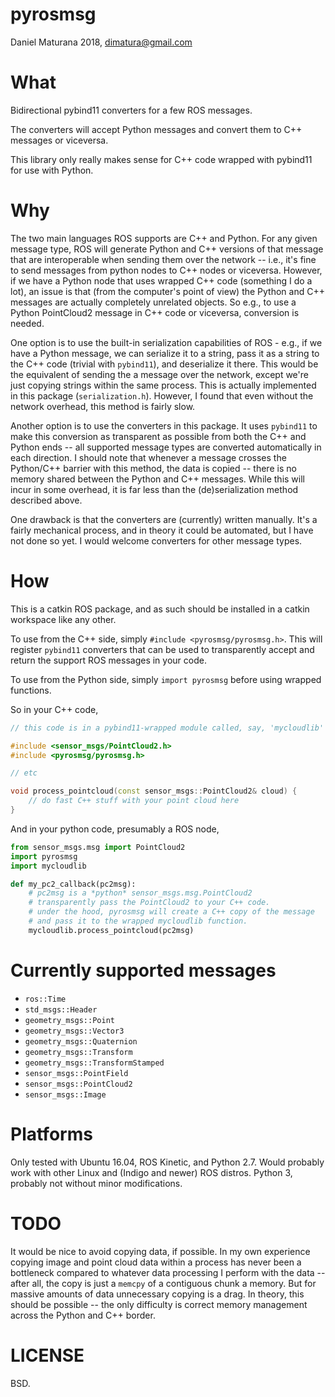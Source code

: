 # pyrosmsg

Daniel Maturana 2018, dimatura@gmail.com

# What

Bidirectional pybind11 converters for a few ROS messages.

The converters will accept Python messages and convert them to C++ messages or viceversa.

This library only really makes sense for C++ code wrapped with pybind11 for use with Python.

# Why

The two main languages ROS supports are C++ and Python. For any given message type, ROS
will generate Python and C++ versions of that message that are interoperable when sending them
over the network -- i.e., it's fine to send messages from python nodes to C++ nodes or viceversa.
However, if we have a Python node that uses wrapped C++ code (something I do a lot), an issue is that
(from the computer's point of view) the Python and C++ messages are actually completely unrelated objects.
So e.g., to use a Python PointCloud2 message in C++ code or viceversa, conversion is needed. 

One option is to use the built-in serialization capabilities of ROS - e.g., if we have a Python message,
we can serialize it to a string, pass it as a string to the C++ code (trivial with `pybind11`), and deserialize 
it there. This would be the equivalent of sending the a message over the network, except we're just copying
strings within the same process. This is actually implemented in this package (`serialization.h`). However,
I found that even without the network overhead, this method is fairly slow.

Another option is to use the converters in this package.
It uses `pybind11` to make this conversion as transparent as possible from both the C++ and Python
ends -- all supported message types are converted automatically in each direction.
I should note that whenever a message crosses the Python/C++ barrier with this method, the data is copied --
there is no memory shared between the Python and C++ messages. While this will incur in some overhead,
it is far less than the (de)serialization method described above.

One drawback is that the converters are (currently) written manually. It's a fairly mechanical process,
and in theory it could be automated, but I have not done so yet. I would welcome converters for other message types.

# How

This is a catkin ROS package, and as such should be installed in a catkin workspace like any other.

To use from the C++ side, simply `#include <pyrosmsg/pyrosmsg.h>`. This will register `pybind11` converters that
can be used to transparently accept and return the support ROS messages in your code.

To use from the Python side, simply `import pyrosmsg` before using wrapped functions.

So in your C++ code,

```cpp
// this code is in a pybind11-wrapped module called, say, 'mycloudlib'

#include <sensor_msgs/PointCloud2.h>
#include <pyrosmsg/pyrosmsg.h>

// etc

void process_pointcloud(const sensor_msgs::PointCloud2& cloud) {
    // do fast C++ stuff with your point cloud here
}

```

And in your python code, presumably a ROS node,

```python
from sensor_msgs.msg import PointCloud2
import pyrosmsg
import mycloudlib

def my_pc2_callback(pc2msg):
    # pc2msg is a *python* sensor_msgs.msg.PointCloud2
    # transparently pass the PointCloud2 to your C++ code.
    # under the hood, pyrosmsg will create a C++ copy of the message
    # and pass it to the wrapped mycloudlib function.
    mycloudlib.process_pointcloud(pc2msg)
```


# Currently supported messages

- `ros::Time`
- `std_msgs::Header`
- `geometry_msgs::Point`
- `geometry_msgs::Vector3`
- `geometry_msgs::Quaternion`
- `geometry_msgs::Transform`
- `geometry_msgs::TransformStamped`
- `sensor_msgs::PointField`
- `sensor_msgs::PointCloud2`
- `sensor_msgs::Image`


# Platforms

Only tested with Ubuntu 16.04, ROS Kinetic, and Python 2.7. Would probably work with other Linux and (Indigo and newer) ROS distros.
Python 3, probably not without minor modifications.

# TODO

It would be nice to avoid copying data, if possible. In my own experience copying image and point cloud data within a process has 
never been a bottleneck compared to whatever data processing I perform with the data -- after all, the copy is just
a `memcpy` of a contiguous chunk a memory. But for massive amounts of data unnecessary copying is a drag.
In theory, this should be possible -- the only difficulty is correct memory management across the Python and C++
border.


# LICENSE

BSD.
